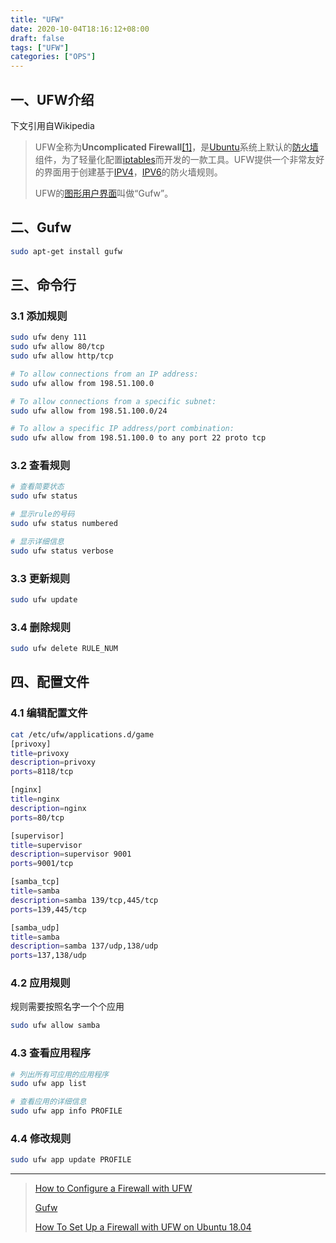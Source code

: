 ```yaml
---
title: "UFW"
date: 2020-10-04T18:16:12+08:00
draft: false
tags: ["UFW"]
categories: ["OPS"]
---
```


## 一、UFW介绍
下文引用自Wikipedia
> UFW全称为**Uncomplicated
> Firewall**[[1]](https://zh.wikipedia.org/wiki/Uncomplicated_Firewall#cite_note-1)，是[Ubuntu](https://zh.wikipedia.org/wiki/Ubuntu
> "Ubuntu")系统上默认的[防火墙](https://zh.wikipedia.org/wiki/%E9%98%B2%E7%81%AB%E5%A2%99
> "防火墙")组件，为了轻量化配置[iptables](https://zh.wikipedia.org/wiki/Iptables
> "Iptables")而开发的一款工具。UFW提供一个非常友好的界面用于创建基于[IPV4](https://zh.wikipedia.org/wiki/IPV4
> "IPV4")，[IPV6](https://zh.wikipedia.org/wiki/IPV6 "IPV6")的防火墙规则。
> 
> UFW的[图形用户界面](https://zh.wikipedia.org/wik应用i/%E5%9C%96%E5%BD%A2%E4%BD%BF%E7%94%A8%E8%80%85%E7%95%8C%E9%9D%A2
> "图形用户界面")叫做“Gufw”。

## 二、Gufw
```bash
sudo apt-get install gufw
```

## 三、命令行
### 3.1 添加规则
```bash
sudo ufw deny 111
sudo ufw allow 80/tcp
sudo ufw allow http/tcp

# To allow connections from an IP address:
sudo ufw allow from 198.51.100.0

# To allow connections from a specific subnet:
sudo ufw allow from 198.51.100.0/24

# To allow a specific IP address/port combination:
sudo ufw allow from 198.51.100.0 to any port 22 proto tcp
```



### 3.2 查看规则

```bash
# 查看简要状态
sudo ufw status

# 显示rule的号码
sudo ufw status numbered

# 显示详细信息
sudo ufw status verbose 
```



### 3.3 更新规则

```bash
sudo ufw update
```



### 3.4 删除规则

```bash
sudo ufw delete RULE_NUM
```

## 四、配置文件
### 4.1 编辑配置文件
```bash
cat /etc/ufw/applications.d/game    
[privoxy]
title=privoxy
description=privoxy
ports=8118/tcp

[nginx]
title=nginx
description=nginx
ports=80/tcp

[supervisor]
title=supervisor
description=supervisor 9001
ports=9001/tcp

[samba_tcp]
title=samba
description=samba 139/tcp,445/tcp
ports=139,445/tcp

[samba_udp]
title=samba
description=samba 137/udp,138/udp
ports=137,138/udp
```



### 4.2 应用规则

规则需要按照名字一个个应用
```bash
sudo ufw allow samba
```



###  4.3 查看应用程序

```bash
# 列出所有可应用的应用程序
sudo ufw app list

# 查看应用的详细信息
sudo ufw app info PROFILE
```



### 4.4 修改规则

```bash
sudo ufw app update PROFILE
```

---
> [How to Configure a Firewall with UFW](https://www.linode.com/docs/security/firewalls/configure-firewall-with-ufw/)
> 
> [Gufw](https://help.ubuntu.com/community/Gufw)
> 
> [How To Set Up a Firewall with UFW on Ubuntu 18.04](https://www.digitalocean.com/community/tutorials/how-to-setup-a-firewall-with-ufw-on-an-ubuntu-and-debian-cloud-server)